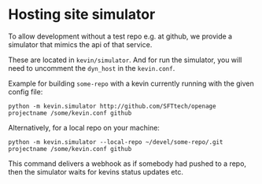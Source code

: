 Hosting site simulator
======================


To allow development without a test repo e.g. at github,
we provide a simulator that mimics the api of that service.

These are located in `kevin/simulator`. And for run the simulator,
you will need to uncomment the `dyn_host` in the `kevin.conf`.


Example for building `some-repo` with a kevin currently running with
the given config file:

```
python -m kevin.simulator http://github.com/SFTtech/openage projectname /some/kevin.conf github
```

Alternatively, for a local repo on your machine:

```
python -m kevin.simulator --local-repo ~/devel/some-repo/.git projectname /some/kevin.conf github
```


This command delivers a webhook as if somebody had pushed to a repo,
then the simulator waits for kevins status updates etc.
